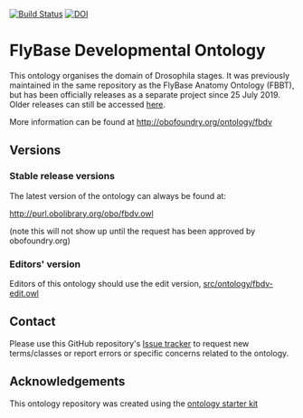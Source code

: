 [![Build Status](https://travis-ci.org/FlyBase/flybase-developmental-ontology.svg?branch=master)](https://travis-ci.org/FlyBase/flybase-developmental-ontology)
[![DOI](https://zenodo.org/badge/13996/FlyBase/flybase-developmental-ontology.svg)](https://zenodo.org/badge/latestdoi/13996/FlyBase/flybase-developmental-ontology)

# FlyBase Developmental Ontology

This ontology organises the domain of Drosophila stages. It was previously maintained in the same repository as the FlyBase Anatomy Ontology (FBBT), but has been officially releases as a separate project since 25 July 2019. Older releases can still be accessed [here](https://github.com/FlyBase/drosophila-anatomy-developmental-ontology/tree/master/fbdv/releases). 

More information can be found at http://obofoundry.org/ontology/fbdv

## Versions

### Stable release versions

The latest version of the ontology can always be found at:

http://purl.obolibrary.org/obo/fbdv.owl

(note this will not show up until the request has been approved by obofoundry.org)

### Editors' version

Editors of this ontology should use the edit version, [src/ontology/fbdv-edit.owl](src/ontology/fbdv-edit.owl)

## Contact

Please use this GitHub repository's [Issue tracker](https://github.com/FlyBase/flybase-developmental-ontology/issues) to request new terms/classes or report errors or specific concerns related to the ontology.

## Acknowledgements

This ontology repository was created using the [ontology starter kit](https://github.com/INCATools/ontology-starter-kit)